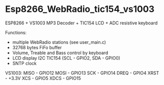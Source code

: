 # Esp8266_WebRadio_tic154_vs1003
ESP8266 + VS1003 MP3 Decoder + TIC154 LCD + ADC resistive keyboard

Functions:
- multiple WebRadio stations (see user_main.c)
- 32768 bytes FiFo buffer
- Volume, Treable and Bass control by keyboard
- LCD display I2C TIC154 (SCL - GPIO2, SDA - GPIO0)
- SNTP clock

VS1003:
MISO - GPIO12
MOSI - GPIO13
SCK - GPIO14
DREQ - GPIO4
XRST - +3.3V
XCS - GPIO5
XDCS - GPIO15